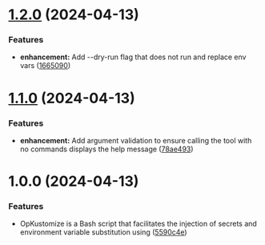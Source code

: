 # [1.2.0](https://github.com/alexbaeza/opkustomize/compare/v1.1.0...v1.2.0) (2024-04-13)


### Features

* **enhancement:** Add --dry-run flag that does not run and replace env vars ([1665090](https://github.com/alexbaeza/opkustomize/commit/166509002dd747e8b97ae33ec99186d2cd780001))

# [1.1.0](https://github.com/alexbaeza/opkustomize/compare/v1.0.0...v1.1.0) (2024-04-13)


### Features

* **enhancement:** Add argument validation to ensure calling the tool with no commands displays the help message ([78ae493](https://github.com/alexbaeza/opkustomize/commit/78ae493b4f191506967a88d307ba3a02e51dec21))

# 1.0.0 (2024-04-13)


### Features

* OpKustomize is a Bash script that facilitates the injection of secrets and environment variable substitution using ([5590c4e](https://github.com/alexbaeza/opkustomize/commit/5590c4e75890101759b964ec9e347476cc1fb945))
